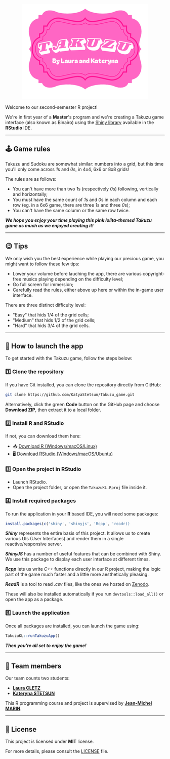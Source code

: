 <div align="center">
  <img src="inst/app/www/title_1.png" alt="Title" width="400" height="300" />
</div>

Welcome to our second-semester R project!

We're in first year of a **Master**'s program and we're creating a Takuzu game interface (also known as Binairo) using the [Shiny library](https://github.com/rstudio/shiny) available in the **RStudio** IDE.

---

## 🕹️ Game rules

Takuzu and Sudoku are somewhat similar: numbers into a grid, but this time you'll only come across *1*s and *0*s, in 4x4, 6x6 or 8x8 grids!

The rules are as follows:
- You can't have more than two *1*s (respectively *0*s) following, vertically and horizontally;
- You must have the same count of *1*s and *0*s in each column and each row (eg. in a 6x6 game, there are three *1*s and three *0*s);
- You can't have the same column or the same row twice.

***We hope you enjoy your time playing this pink lolita-themed Takuzu game as much as we enjoyed creating it!***

---

## 😉 Tips

We only wish you the best experience while playing our precious game, you might want to follow these few tips:
- Lower your volume before lauching the app, there are various copyright-free musics playing depending on the difficulty level;
- Go full screen for immersion;
- Carefully read the rules, either above up here or within the in-game user interface.

There are three distinct difficulty level:
- "Easy" that hids 1/4 of the grid cells;
- "Medium" that hids 1/2 of the grid cells;
- "Hard" that hids 3/4 of the grid cells.

---

## 🚀 How to launch the app

To get started with the Takuzu game, follow the steps below:

### 1️⃣ Clone the repository

If you have Git installed, you can clone the repository directly from GitHub:

```bash
git clone https://github.com/KatyaStetsun/Takuzu_game.git
```

Alternatively, click the green **Code** button on the GitHub page and choose **Download ZIP**, then extract it to a local folder.

### 2️⃣ Install R and RStudio

If not, you can download them here:

- 📥 [Download R (Windows/macOS/Linux)](https://cran.r-project.org/)
- 🖥️ [Download RStudio (Windows/macOS/Ubuntu)](https://posit.co/download/rstudio-desktop/)

### 3️⃣ Open the project in RStudio

- Launch RStudio.
- Open the project folder, or open the ``` TakuzuKL.Rproj ``` file inside it.

### 4️⃣ Install required packages

To run the application in your **R** based IDE, you will need some packages:
```r
install.packages(c('shiny', 'shinyjs', 'Rcpp', 'readr))
```
***Shiny*** represents the entire basis of this project. It allows us to create various UIs (User Interfaces) and render them in a single reactive/responsive server.

***ShinyJS*** has a number of useful features that can be combined with Shiny. We use this package to display each user interface at different times.

***Rcpp*** lets us write *C++* functions directly in our R project, making the logic part of the game much faster and a little more aesthetically pleasing.

***ReadR*** is a tool to read *.csv* files, like the ones we hosted on [Zenodo](https://zenodo.org/records/15037448).

These will also be installed automatically if you run ```devtools::load_all()``` or open the app as a package.

### 5️⃣ Launch the application

Once all packages are installed, you can launch the game using:

```r
TakuzuKL::runTakuzuApp()
```

***Then you're all set to enjoy the game!***

---

## 🧮 Team members

Our team counts two students:
- [**Laura CLETZ**](https://github.com/lcletz)
- [**Kateryna STETSUN**](https://github.com/KatyaStetsun)
 
This R programming course and project is supervised by [**Jean-Michel MARIN**](https://imag.umontpellier.fr/~marin/).

---

## 📄 License 

This project is licensed under **MIT** license.  

For more details, please consult the [LICENSE](https://github.com/KatyaStetsun/Takuzu_game/blob/main/LICENSE) file.  

